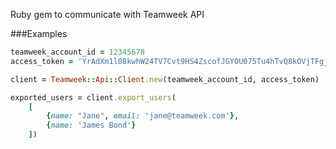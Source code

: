 Ruby gem to communicate with Teamweek API

###Examples

```ruby
teamweek_account_id = 12345678
access_token = 'YrAdXm1l08kwhW24TV7Cvt9HS4ZscofJGYOU075Tu4hTvQ8kOVjTFgjv5581JN'

client = Teamweek::Api::Client.new(teamweek_account_id, access_token)

exported_users = client.export_users(
	[
		{name: "Jane", email: 'jane@teamweek.com'},
		{name: 'James Bond'}
	])
```